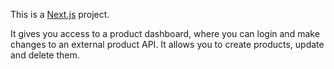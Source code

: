 This is a [Next.js](https://nextjs.org/) project.

It gives you access to a product dashboard, where you can login and make changes to an external product API.
It allows you to create products, update and delete them.
